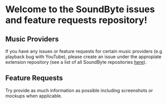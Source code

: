 # Welcome to the SoundByte issues and feature requests repository!

## Music Providers
If you have any issues or feature requests for certain music providers (e.g playback bug with YouTube), please create an issue under the appropiate extension repository (see a list of all SoundByte repositories [here](https://github.com/SoundByteOSS)).

## Feature Requests
Try provide as much information as possible including screenshots or mockups when applicable.
